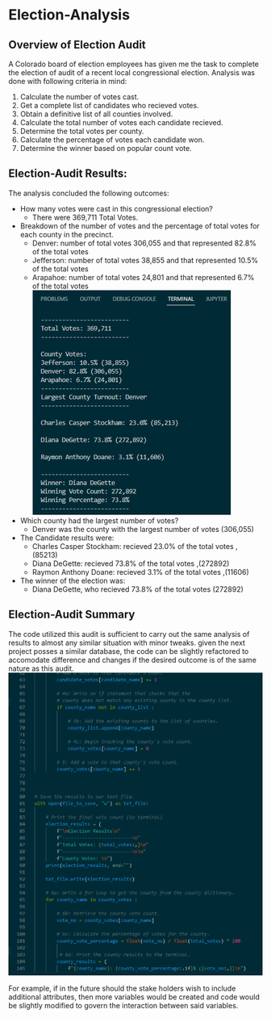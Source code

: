 # Election-Analysis

## Overview of Election Audit
A Colorado board of election employees has given me the task to complete the election of audit of a recent local congressional election.
Analysis was done with following criteria in mind:
1. Calculate the number of votes cast.
2. Get a complete list of candidates who recieved votes.
3. Obtain a definitive list of all counties involved.
4. Calculate the total number of votes each candidate recieved.
5. Determine the total votes per county.
5. Calculate the percentage of votes each candidate won.
6. Determine the winner based on popular count vote.

## Election-Audit Results:
The analysis concluded the following outcomes:
- How many votes were cast in this congressional election?
  - There were 369,711 Total Votes.
- Breakdown of the number of votes and the percentage of total votes for each county in the precinct.
  - Denver: number of total votes 306,055 and that represented 82.8% of the total votes
  - Jefferson: number of total votes 38,855 and that represented 10.5% of the total votes
  - Arapahoe: number of total votes 24,801 and that represented 6.7% of the total votes
![Election_resilt_summary](https://github.com/A-Mossa/Election-Analysis/blob/main/County_votes_results.png)
- Which county had the largest number of votes?
  - Denver was the county with the largest number of votes (306,055)
- The Candidate results were:
  - Charles Casper Stockham: recieved 23.0% of the total votes ,(85213)
  - Diana DeGette: recieved 73.8% of the total votes ,(272892)
  - Raymon Anthony Doane: recieved 3.1% of the total votes ,(11606)
- The winner of the election was:
  - Diana DeGette, who recieved 73.8% of the total votes (272892)

## Election-Audit Summary
The code utilized this audit is sufficient to carry out the same analysis of results to almost any similar situation with minor tweaks.
given the next project posses a similar database, the code can be slightly refactored to accomodate difference and changes if the desired outcome is of the same nature as this audit.
![Code_screenshot](https://github.com/A-Mossa/Election-Analysis/blob/main/PyPollCode.png)

For example, if in the future should the stake holders wish to include additional attributes, then more variables would be created and code would be slightly modified to govern the interaction between said variables.

